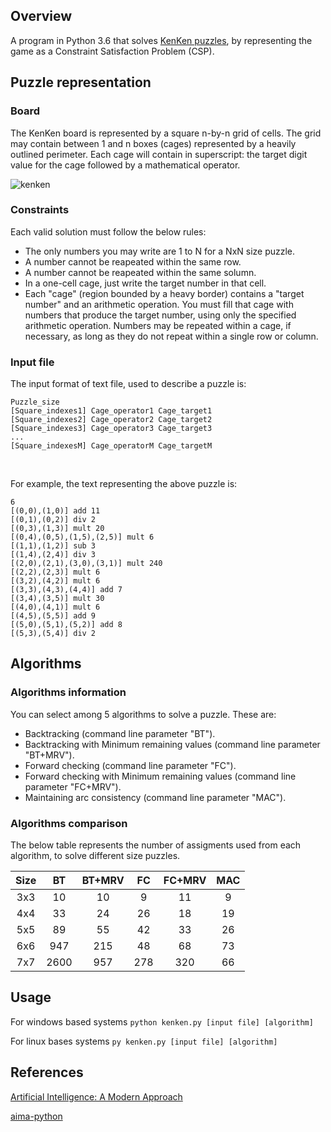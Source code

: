 ## Overview

A program in Python 3.6 that solves [KenKen puzzles](https://en.wikipedia.org/wiki/KenKen), by representing the game as a Constraint Satisfaction Problem (CSP).


## Puzzle representation

### Board
The KenKen board is represented by a square n-by-n grid of cells. The grid may contain between 1 and n boxes (cages) represented by a heavily outlined perimeter. Each cage will contain in superscript: the target digit value for the cage followed by a mathematical operator. 

![kenken](https://github.com/chanioxaris/KenKen-Solver/blob/master/img/kenken.png)

### Constraints

Each valid solution must follow the below rules:

- The only numbers you may write are 1 to N for a NxN size puzzle.
- A number cannot be reapeated within the same row.
- A number cannot be reapeated within the same solumn.
- In a one-cell cage, just write the target number in that cell.
- Each "cage" (region bounded by a heavy border) contains a "target number" and an arithmetic operation. You must fill that cage with numbers that produce the target number, using only the specified arithmetic operation. Numbers may be repeated within a cage, if necessary, as long as they do not repeat within a single row or column.


### Input file

The input format of text file, used to describe a puzzle is:

```
Puzzle_size
[Square_indexes1] Cage_operator1 Cage_target1
[Square_indexes2] Cage_operator2 Cage_target2
[Square_indexes3] Cage_operator3 Cage_target3
...
[Square_indexesM] Cage_operatorM Cage_targetM
```

<br />

For example, the text representing the above puzzle is:

```
6
[(0,0),(1,0)] add 11
[(0,1),(0,2)] div 2
[(0,3),(1,3)] mult 20
[(0,4),(0,5),(1,5),(2,5)] mult 6
[(1,1),(1,2)] sub 3
[(1,4),(2,4)] div 3
[(2,0),(2,1),(3,0),(3,1)] mult 240
[(2,2),(2,3)] mult 6
[(3,2),(4,2)] mult 6
[(3,3),(4,3),(4,4)] add 7
[(3,4),(3,5)] mult 30
[(4,0),(4,1)] mult 6
[(4,5),(5,5)] add 9
[(5,0),(5,1),(5,2)] add 8
[(5,3),(5,4)] div 2
```


## Algorithms

### Algorithms information

You can select among 5 algorithms to solve a puzzle. These are:
- Backtracking (command line parameter "BT").
- Backtracking with Minimum remaining values (command line parameter "BT+MRV").
- Forward checking (command line parameter "FC").
- Forward checking with Minimum remaining values (command line parameter "FC+MRV").
- Maintaining arc consistency (command line parameter "MAC").


### Algorithms comparison

The below table represents the number of assigments used from each algorithm, to solve different size puzzles.


|  Size  |   BT   | BT+MRV |   FC   | FC+MRV |   MAC  | 
| :----: | :----: | :----: | :----: | :----: | :----: |
|   3x3  |   10   |   10   |   9    |   11   |   9    |
|   4x4  |   33   |   24   |   26   |   18   |   19   |  
|   5x5  |   89   |   55   |   42   |   33   |   26   |  
|   6x6  |   947  |   215  |   48   |   68   |   73   |  
|   7x7  |  2600  |   957  |   278  |   320  |   66   |  

## Usage

For windows based systems
`python kenken.py [input file] [algorithm]`


For linux bases systems
`py kenken.py [input file] [algorithm]`

## References

[Artificial Intelligence: A Modern Approach](http://aima.cs.berkeley.edu/)

[aima-python](https://github.com/aimacode/aima-python)
